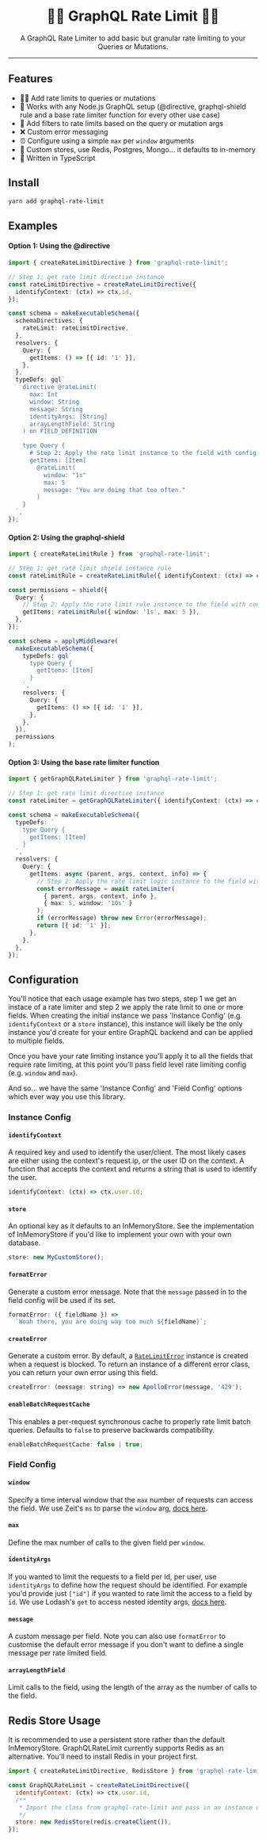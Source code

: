 <h1 align="center">💂‍♀️ GraphQL Rate Limit 💂‍♂️</h1>

<p align="center">
A GraphQL Rate Limiter to add basic but granular rate limiting to your Queries or Mutations.
</p>

---

## Features

- 💂‍♀️ Add rate limits to queries or mutations
- 🤝 Works with any Node.js GraphQL setup (@directive, graphql-shield rule and a base rate limiter function for every other use case)
- 🔑 Add filters to rate limits based on the query or mutation args
- ❌ Custom error messaging
- ⏰ Configure using a simple `max` per `window` arguments
- 💼 Custom stores, use Redis, Postgres, Mongo... it defaults to in-memory
- 💪 Written in TypeScript

## Install

```sh
yarn add graphql-rate-limit
```

## Examples

#### Option 1: Using the @directive

```ts
import { createRateLimitDirective } from 'graphql-rate-limit';

// Step 1: get rate limit directive instance
const rateLimitDirective = createRateLimitDirective({
  identifyContext: (ctx) => ctx.id,
});

const schema = makeExecutableSchema({
  schemaDirectives: {
    rateLimit: rateLimitDirective,
  },
  resolvers: {
    Query: {
      getItems: () => [{ id: '1' }],
    },
  },
  typeDefs: gql`
    directive @rateLimit(
      max: Int
      window: String
      message: String
      identityArgs: [String]
      arrayLengthField: String
    ) on FIELD_DEFINITION

    type Query {
      # Step 2: Apply the rate limit instance to the field with config
      getItems: [Item]
        @rateLimit(
          window: "1s"
          max: 5
          message: "You are doing that too often."
        )
    }
  `,
});
```

#### Option 2: Using the graphql-shield

```ts
import { createRateLimitRule } from 'graphql-rate-limit';

// Step 1: get rate limit shield instance rule
const rateLimitRule = createRateLimitRule({ identifyContext: (ctx) => ctx.id });

const permissions = shield({
  Query: {
    // Step 2: Apply the rate limit rule instance to the field with config
    getItems: rateLimitRule({ window: '1s', max: 5 }),
  },
});

const schema = applyMiddleware(
  makeExecutableSchema({
    typeDefs: gql`
      type Query {
        getItems: [Item]
      }
    `,
    resolvers: {
      Query: {
        getItems: () => [{ id: '1' }],
      },
    },
  }),
  permissions
);
```

#### Option 3: Using the base rate limiter function

```ts
import { getGraphQLRateLimiter } from 'graphql-rate-limit';

// Step 1: get rate limit directive instance
const rateLimiter = getGraphQLRateLimiter({ identifyContext: (ctx) => ctx.id });

const schema = makeExecutableSchema({
  typeDefs: `
    type Query {
      getItems: [Item]
    }
  `,
  resolvers: {
    Query: {
      getItems: async (parent, args, context, info) => {
        // Step 2: Apply the rate limit logic instance to the field with config
        const errorMessage = await rateLimiter(
          { parent, args, context, info },
          { max: 5, window: '10s' }
        );
        if (errorMessage) throw new Error(errorMessage);
        return [{ id: '1' }];
      },
    },
  },
});
```

## Configuration

You'll notice that each usage example has two steps, step 1 we get an instace of a rate limiter and step 2 we apply the rate limit to one or more fields. When creating the initial instance we pass 'Instance Config' (e.g. `identifyContext` or a `store` instance), this instance will likely be the only instance you'd create for your entire GraphQL backend and can be applied to multiple fields.

Once you have your rate limiting instance you'll apply it to all the fields that require rate limiting, at this point you'll pass field level rate limiting config (e.g. `window` and `max`).

And so... we have the same 'Instance Config' and 'Field Config' options which ever way you use this library.

### Instance Config

#### `identifyContext`

A required key and used to identify the user/client. The most likely cases are either using the context's request.ip, or the user ID on the context. A function that accepts the context and returns a string that is used to identify the user.

```js
identifyContext: (ctx) => ctx.user.id;
```

#### `store`

An optional key as it defaults to an InMemoryStore. See the implementation of InMemoryStore if you'd like to implement your own with your own database.

```js
store: new MyCustomStore();
```

#### `formatError`

Generate a custom error message. Note that the `message` passed in to the field config will be used if its set.

```js
formatError: ({ fieldName }) =>
  `Woah there, you are doing way too much ${fieldName}`;
```

#### `createError`

Generate a custom error. By default, a [`RateLimitError`](https://github.com/teamplanes/graphql-rate-limit/blob/master/src/lib/rate-limit-error.ts) instance is created when a request is blocked. To return an instance of a different error class, you can return your own error using this field.

```js
createError: (message: string) => new ApolloError(message, '429');
```

#### `enableBatchRequestCache`

This enables a per-request synchronous cache to properly rate limit batch queries. Defaults to `false` to preserve backwards compatibility.

```js
enableBatchRequestCache: false | true;
```

### Field Config

#### `window`

Specify a time interval window that the `max` number of requests can access the field. We use Zeit's `ms` to parse the `window` arg, [docs here](https://github.com/zeit/ms).

#### `max`

Define the max number of calls to the given field per `window`.

#### `identityArgs`

If you wanted to limit the requests to a field per id, per user, use `identityArgs` to define how the request should be identified. For example you'd provide just `["id"]` if you wanted to rate limit the access to a field by `id`. We use Lodash's `get` to access nested identity args, [docs here](https://lodash.com/docs/4.17.11#get).

#### `message`

A custom message per field. Note you can also use `formatError` to customise the default error message if you don't want to define a single message per rate limited field.

#### `arrayLengthField`

Limit calls to the field, using the length of the array as the number of calls to the field.

## Redis Store Usage

It is recommended to use a persistent store rather than the default InMemoryStore. GraphQLRateLimit currently supports Redis as an alternative. You'll need to install Redis in your project first.

```js
import { createRateLimitDirective, RedisStore } from 'graphql-rate-limit';

const GraphQLRateLimit = createRateLimitDirective({
  identifyContext: (ctx) => ctx.user.id,
  /**
   * Import the class from graphql-rate-limit and pass in an instance of redis client to the constructor
   */
  store: new RedisStore(redis.createClient()),
});
```
